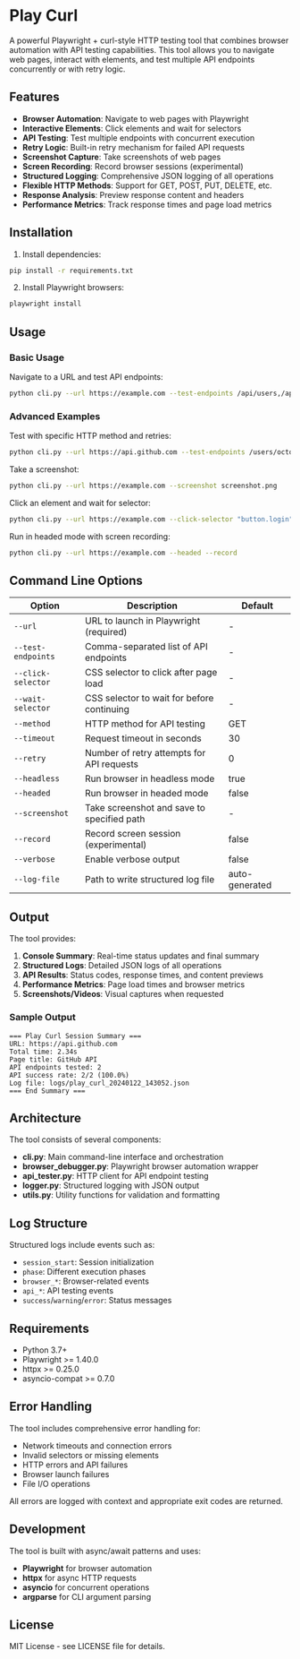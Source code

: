 # Play Curl

A powerful Playwright + curl-style HTTP testing tool that combines browser automation with API testing capabilities. This tool allows you to navigate web pages, interact with elements, and test multiple API endpoints concurrently or with retry logic.

## Features

- **Browser Automation**: Navigate to web pages with Playwright
- **Interactive Elements**: Click elements and wait for selectors  
- **API Testing**: Test multiple endpoints with concurrent execution
- **Retry Logic**: Built-in retry mechanism for failed API requests
- **Screenshot Capture**: Take screenshots of web pages
- **Screen Recording**: Record browser sessions (experimental)
- **Structured Logging**: Comprehensive JSON logging of all operations
- **Flexible HTTP Methods**: Support for GET, POST, PUT, DELETE, etc.
- **Response Analysis**: Preview response content and headers
- **Performance Metrics**: Track response times and page load metrics

## Installation

1. Install dependencies:
```bash
pip install -r requirements.txt
```

2. Install Playwright browsers:
```bash
playwright install
```

## Usage

### Basic Usage

Navigate to a URL and test API endpoints:
```bash
python cli.py --url https://example.com --test-endpoints /api/users,/api/posts
```

### Advanced Examples

Test with specific HTTP method and retries:
```bash
python cli.py --url https://api.github.com --test-endpoints /users/octocat --method GET --retry 3 --verbose
```

Take a screenshot:
```bash
python cli.py --url https://example.com --screenshot screenshot.png
```

Click an element and wait for selector:
```bash
python cli.py --url https://example.com --click-selector "button.login" --wait-selector ".dashboard"
```

Run in headed mode with screen recording:
```bash
python cli.py --url https://example.com --headed --record
```

## Command Line Options

| Option | Description | Default |
|--------|-------------|---------|
| `--url` | URL to launch in Playwright (required) | - |
| `--test-endpoints` | Comma-separated list of API endpoints | - |
| `--click-selector` | CSS selector to click after page load | - |
| `--wait-selector` | CSS selector to wait for before continuing | - |
| `--method` | HTTP method for API testing | GET |
| `--timeout` | Request timeout in seconds | 30 |
| `--retry` | Number of retry attempts for API requests | 0 |
| `--headless` | Run browser in headless mode | true |
| `--headed` | Run browser in headed mode | false |
| `--screenshot` | Take screenshot and save to specified path | - |
| `--record` | Record screen session (experimental) | false |
| `--verbose` | Enable verbose output | false |
| `--log-file` | Path to write structured log file | auto-generated |

## Output

The tool provides:

1. **Console Summary**: Real-time status updates and final summary
2. **Structured Logs**: Detailed JSON logs of all operations
3. **API Results**: Status codes, response times, and content previews
4. **Performance Metrics**: Page load times and browser metrics
5. **Screenshots/Videos**: Visual captures when requested

### Sample Output

```
=== Play Curl Session Summary ===
URL: https://api.github.com
Total time: 2.34s
Page title: GitHub API
API endpoints tested: 2
API success rate: 2/2 (100.0%)
Log file: logs/play_curl_20240122_143052.json
=== End Summary ===
```

## Architecture

The tool consists of several components:

- **cli.py**: Main command-line interface and orchestration
- **browser_debugger.py**: Playwright browser automation wrapper
- **api_tester.py**: HTTP client for API endpoint testing
- **logger.py**: Structured logging with JSON output
- **utils.py**: Utility functions for validation and formatting

## Log Structure

Structured logs include events such as:

- `session_start`: Session initialization
- `phase`: Different execution phases
- `browser_*`: Browser-related events
- `api_*`: API testing events
- `success`/`warning`/`error`: Status messages

## Requirements

- Python 3.7+
- Playwright >= 1.40.0
- httpx >= 0.25.0
- asyncio-compat >= 0.7.0

## Error Handling

The tool includes comprehensive error handling for:

- Network timeouts and connection errors
- Invalid selectors or missing elements
- HTTP errors and API failures
- Browser launch failures
- File I/O operations

All errors are logged with context and appropriate exit codes are returned.

## Development

The tool is built with async/await patterns and uses:

- **Playwright** for browser automation
- **httpx** for async HTTP requests
- **asyncio** for concurrent operations
- **argparse** for CLI argument parsing

## License

MIT License - see LICENSE file for details.